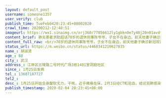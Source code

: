 ```yaml
---
layout: default_post
username: someone1357
user_verify: club
publish_time: TueFeb0420:23:45+08002020
crawl_time: 20200212-12:40:51
imageurl: https://wx1.sinaimg.cn/orj360/77856612ly1gbkn0e7y48j20n01avdt4.jpg,https://wx2.sinaimg.cn/orj360/77856612ly1gbkn0dlknaj20m807xjsc.jpg
content_brief: 肺炎患者求助超话70岁的退休同事陈爷爷，子女不在身边，前天他妻子确诊新冠现已住院，88岁岳母今天也确诊尚未住院，他自己也有不适症状，这么高龄还替家人求医奔波劳累，请帮帮陈爷爷，他希望能先让岳母住院治疗，自己也能隔离，请给几位老人一点希望！【姓名】胡淑贤【年龄】88【所在城市】 ...全文
content_full_raw: <br/>70岁的退休同事陈爷爷，子女不在身边，前天他妻子确诊新冠现已住院，88岁岳母今天也确诊尚未住院，他自己也有不适症状，这么高龄还替家人求医奔波劳累，请帮帮陈爷爷，他希望能先让岳母住院治疗，自己也能隔离，请给几位老人一点希望！<br/><br/>【姓名】胡淑贤<br/>【年龄】88<br/>【所在城市】武汉<br/>【所在小区、社区】江岸区兰陵路二号时代广场3栋1401室洞庭社区<br/>【患病时间】1月25日发病<br/>【联系方式】13607187727<br/>【其他紧急联系人】<br/>【病情描述】1月25日开始全身酸软无力，干咳，近乎瘫痪在床，2月3日经CT和验血，结论双肺感染。
status_url: https://m.weibo.cn/status/4468341210627835
name_: 胡淑贤
age_: 88
city_: 武汉
address_: 江岸区兰陵路二号时代广场3栋1401室洞庭社区
since_: 1月25日发病
tel_: 13607187727
tel2_: 
desc_: 1月25日开始全身酸软无力，干咳，近乎瘫痪在床，2月3日经CT和验血，结论双肺感染。
publish_timestamp: 2020-02-04 20:23:45+08:00
---
```

